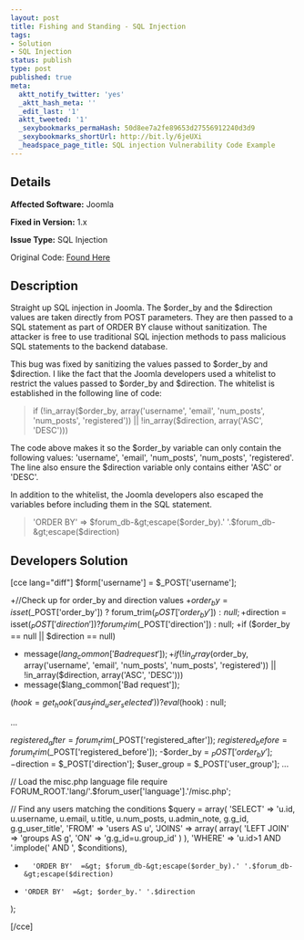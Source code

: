 ```yaml
---
layout: post
title: Fishing and Standing - SQL Injection
tags:
- Solution
- SQL Injection
status: publish
type: post
published: true
meta:
  aktt_notify_twitter: 'yes'
  _aktt_hash_meta: ''
  _edit_last: '1'
  aktt_tweeted: '1'
  _sexybookmarks_permaHash: 50d8ee7a2fe89653d27556912240d3d9
  _sexybookmarks_shortUrl: http://bit.ly/6jeUXi
  _headspace_page_title: SQL injection Vulnerability Code Example
---
```

## Details
__Affected Software:__ Joomla

__Fixed in Version:__  1.x

__Issue Type:__ SQL Injection

Original Code: <a title="Fishing and Standing" href="http://spotthevuln.com/2010/01/fishing-and-standing/" target="_blank">Found Here</a>
## Description
Straight up SQL injection in Joomla. The $order_by and the $direction values are taken directly from POST parameters. They are then passed to a SQL statement as part of ORDER BY clause without sanitization. The attacker is free to use traditional SQL injection methods to pass malicious SQL statements to the backend database.

This bug was fixed by sanitizing the values passed to $order_by and $direction. I like the fact that the Joomla developers used a whitelist to restrict the values passed to $order_by and $direction. The whitelist is established in the following line of code:
<blockquote>if (!in_array($order_by, array('username', 'email', 'num_posts', 'num_posts', 'registered')) || !in_array($direction, array('ASC', 'DESC')))</blockquote>
The code above makes it so the $order_by variable can only contain the following values: 'username', 'email', 'num_posts', 'num_posts', 'registered'. The line also ensure the $direction variable only contains either 'ASC' or 'DESC'.

In addition to the whitelist, the Joomla developers also escaped the variables before including them in the SQL statement.
<blockquote>

'ORDER BY'  =&gt; $forum_db-&gt;escape($order_by).' '.$forum_db-&gt;escape($direction)</blockquote>
## Developers Solution
[cce lang="diff"]
$form['username'] = $_POST['username'];

+//Check up for order_by and direction values
+$order_by = isset($_POST['order_by']) ? forum_trim($_POST['order_by']) : null;
+$direction = isset($_POST['direction']) ? forum_trim($_POST['direction']) : null;
+if ($order_by == null || $direction == null)
+    message($lang_common['Bad request']);
+if (!in_array($order_by, array('username', 'email', 'num_posts', 'num_posts', 'registered')) || !in_array($direction, array('ASC', 'DESC')))
+    message($lang_common['Bad request']);

($hook = get_hook('aus_find_user_selected')) ? eval($hook) : null;

...

$registered_after = forum_trim($_POST['registered_after']);
$registered_before = forum_trim($_POST['registered_before']);
-$order_by = $_POST['order_by'];
-$direction = $_POST['direction'];
$user_group = $_POST['user_group'];
...

// Load the misc.php language file
require FORUM_ROOT.'lang/'.$forum_user['language'].'/misc.php';

// Find any users matching the conditions
$query = array(
'SELECT'    =&gt; 'u.id, u.username, u.email, u.title, u.num_posts, u.admin_note, g.g_id, g.g_user_title',
'FROM'        =&gt; 'users AS u',
'JOINS'        =&gt; array(
array(
'LEFT JOIN'        =&gt; 'groups AS g',
'ON'            =&gt; 'g.g_id=u.group_id'
)
),
'WHERE'        =&gt; 'u.id&gt;1 AND '.implode(' AND ', $conditions),
+       'ORDER BY'  =&gt; $forum_db-&gt;escape($order_by).' '.$forum_db-&gt;escape($direction)
-     'ORDER BY'  =&gt; $order_by.' '.$direction
);


[/cce]

